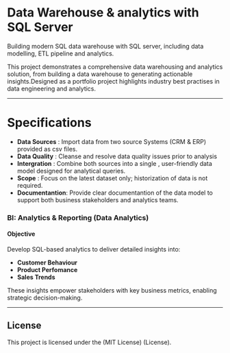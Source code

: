 # Data Warehouse & analytics with SQL Server
Building modern SQL data warehouse with SQL server, including data modelling, ETL pipeline and analytics. 

This project demonstrates a comprehensive data warehousing and analytics solution, from building a data warehouse to generating actionable insights.Designed as a portfolio project highlights industry best practises in data engineering and analytics.

---

# Specifications
- **Data Sources** : Import data from two source Systems (CRM & ERP) provided as csv files.
- **Data Quality** : Cleanse and resolve data quality issues prior to analysis
- **Intergration** : Combine both sources into a single , user-friendly data model designed for analytical queries.
- **Scope** : Focus on the latest dataset only; historization of data is not required.
- **Documentantion**: Provide clear documentantion of the data model to support both business stakeholders and analytics teams.

### BI: Analytics & Reporting (Data Analytics)

#### Objective
Develop SQL-based analytics to deliver detailed insights into:
- **Customer Behaviour**
- **Product Perfomance**
- **Sales Trends**

 These insights empower stakeholders with key business metrics, enabling strategic decision-making.

----

## License
This project is licensed under the (MIT License) (License).
